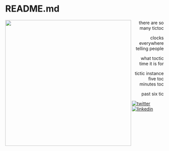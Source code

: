 # README.md
<img align="left" src="https://external-content.duckduckgo.com/iu/?u=https%3A%2F%2Fnextshark.com%2Fwp-content%2Fuploads%2F2018%2F01%2Ftumblr_occujlvMQE1qze3hdo1_r2_500.gif&f=1&nofb=1" width="400px">

<div align="right">
<p>there are so many tictoc</p>
<p>clocks everywhere telling people</p>
<p>what toctic time it is for</p>
<p>tictic instance five toc minutes toc</p>
  <p>past six tic</p>
</div>

[![twitter](https://img.shields.io/badge/-@dlarkinwatson-313131?style=flat-square&labelColor=313131&logo=twitter&logoColor=white&color=313131)](https://twitter.com/dlarkinwatson)  
[![linkedin](https://img.shields.io/badge/-@dl_watson-313131?style=flat-square&labelColor=313131&logo=LinkedIn&logoColor=white&color=313131)](https://www.linkedin.com/in/dl-watson/)  

